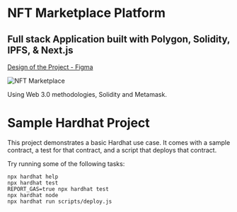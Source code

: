 # NFT Marketplace Platform
## Full stack Application built with Polygon, Solidity, IPFS, & Next.js
[Design of the Project - Figma](https://www.figma.com/file/lMZepUAWo5jMurQJOJFC6K/CryptoKet---NFT-Marketplace-UI-Kit?node-id=0%3A1)

![NFT Marketplace](https://i.ibb.co/K2FjvH3/Home.png)

Using Web 3.0 methodologies, Solidity and Metamask.

# Sample Hardhat Project

This project demonstrates a basic Hardhat use case. It comes with a sample contract, a test for that contract, and a script that deploys that contract.

Try running some of the following tasks:

```shell
npx hardhat help
npx hardhat test
REPORT_GAS=true npx hardhat test
npx hardhat node
npx hardhat run scripts/deploy.js
```
